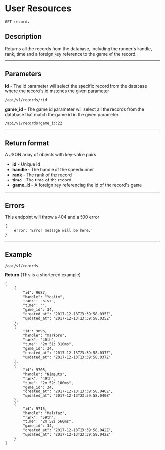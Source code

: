 # User Resources

    GET records

## Description
Returns all the records from the database, including the runner's handle, rank, time and a foreign key reference to the game of the record. 

***

## Parameters
**id** - The id parameter will select the specific record from the database where the record's id matches the given parameter

    /api/v1/records/:id

**game_id** - The game id parameter will select all the records from the database that match the game id in the given parameter.

    /api/v1/records?game_id:22

***

## Return format

A JSON array of objects with key-value pairs

- **id**  - Unique id
- **handle** - The handle of the speedrunner
- **rank** - The rank of the record
- **time** - The time of the record
- **game_id** - A foreign key referencing the id of the record's game

***

## Errors
This endpoint will throw a 404 and a 500 error

```
{
    error: 'Error message will be here.'
}
```

***

## Example

    /api/v1/records

**Return** (This is a shortened example)

```
[
    {
        "id": 9687,
        "handle": "Yoshim",
        "rank": "31st",
        "time": "",
        "game_id": 34,
        "created_at": "2017-12-13T23:39:58.035Z",
        "updated_at": "2017-12-13T23:39:58.035Z"
    },
    {
        "id": 9696,
        "handle": "markpro",
        "rank": "40th",
        "time": "2m 51s 310ms",
        "game_id": 34,
        "created_at": "2017-12-13T23:39:58.037Z",
        "updated_at": "2017-12-13T23:39:58.037Z"
    },
    {
        "id": 9705,
        "handle": "Nimputs",
        "rank": "49th",
        "time": "2m 52s 180ms",
        "game_id": 34,
        "created_at": "2017-12-13T23:39:58.040Z",
        "updated_at": "2017-12-13T23:39:58.040Z"
    },
    {
        "id": 9715,
        "handle": "Malefaz",
        "rank": "59th",
        "time": "2m 52s 560ms",
        "game_id": 34,
        "created_at": "2017-12-13T23:39:58.042Z",
        "updated_at": "2017-12-13T23:39:58.042Z"
    }
]
```

